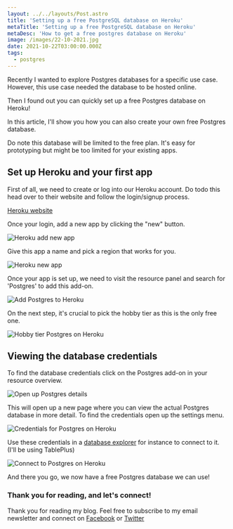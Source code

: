 ```yaml
---
layout: ../../layouts/Post.astro
title: 'Setting up a free PostgreSQL database on Heroku'
metaTitle: 'Setting up a free PostgreSQL database on Heroku'
metaDesc: 'How to get a free postgres database on Heroku'
image: /images/22-10-2021.jpg
date: 2021-10-22T03:00:00.000Z
tags:
  - postgres
---
```

Recently I wanted to explore Postgres databases for a specific use case. However, this use case needed the database to be hosted online.

Then I found out you can quickly set up a free Postgres database on Heroku!

In this article, I'll show you how you can also create your own free Postgres database.

Do note this database will be limited to the free plan. It's easy for prototyping but might be too limited for your existing apps.

## Set up Heroku and your first app

First of all, we need to create or log into our Heroku account. Do todo this head over to their website and follow the login/signup process.

[Heroku website](https://id.heroku.com/login)

Once your login, add a new app by clicking the "new" button.

![Heroku add new app](https://cdn.hashnode.com/res/hashnode/image/upload/v1634015661134/0ghl_rPa1.png)

Give this app a name and pick a region that works for you.

![Heroku new app](https://cdn.hashnode.com/res/hashnode/image/upload/v1634015743108/4Ep29LId_.png)

Once your app is set up, we need to visit the resource panel and search for 'Postgres' to add this add-on.

![Add Postgres to Heroku](https://cdn.hashnode.com/res/hashnode/image/upload/v1634015864103/pgrXYktQJ.png)

On the next step, it's crucial to pick the hobby tier as this is the only free one.

![Hobby tier Postgres on Heroku](https://cdn.hashnode.com/res/hashnode/image/upload/v1634015908670/XajK7DgYm.png)

## Viewing the database credentials

To find the database credentials click on the Postgres add-on in your resource overview.

![Open up Postgres details](https://cdn.hashnode.com/res/hashnode/image/upload/v1634016013250/p1VIV_34A.png)

This will open up a new page where you can view the actual Postgres database in more detail.
To find the credentials open up the settings menu.

![Credentials for Postgres on Heroku](https://cdn.hashnode.com/res/hashnode/image/upload/v1634016085277/yW4MwU3fz.png)

Use these credentials in a [database explorer](https://daily-dev-tips.com/posts/top-5-mysql-clients-for-mac/) for instance to connect to it. (I'll be using TablePlus)

![Connect to Postgres on Heroku](https://cdn.hashnode.com/res/hashnode/image/upload/v1634016412652/0ydck_QKn.png)

And there you go, we now have a free Postgres database we can use!

### Thank you for reading, and let's connect!

Thank you for reading my blog. Feel free to subscribe to my email newsletter and connect on [Facebook](https://www.facebook.com/DailyDevTipsBlog) or [Twitter](https://twitter.com/DailyDevTips1)

